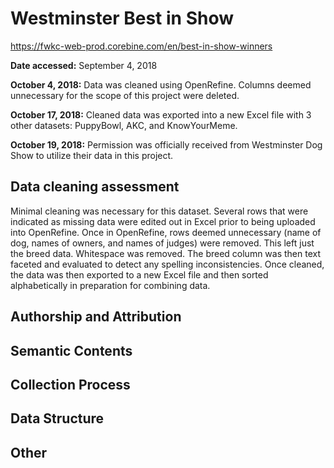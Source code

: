 # Westminster Best in Show
https://fwkc-web-prod.corebine.com/en/best-in-show-winners

**Date accessed:** September 4, 2018

**October 4, 2018:** Data was cleaned using OpenRefine. Columns deemed unnecessary for the scope of this project were deleted.

**October 17, 2018:** Cleaned data was exported into a new Excel file with 3 other datasets: PuppyBowl, AKC, and KnowYourMeme.

**October 19, 2018:** Permission was officially received from Westminster Dog Show to utilize their data in this project.

## Data cleaning assessment
Minimal cleaning was necessary for this dataset. Several rows that were indicated as missing data were edited out in Excel prior to being uploaded into OpenRefine. Once in OpenRefine, rows deemed unnecessary (name of dog, names of owners, and names of judges) were removed. This left just the breed data. Whitespace was removed. The breed column was then text faceted and evaluated to detect any spelling inconsistencies. Once cleaned, the data was then exported to a new Excel file and then sorted alphabetically in preparation for combining data.

## Authorship and Attribution

## Semantic Contents

## Collection Process

## Data Structure

## Other
